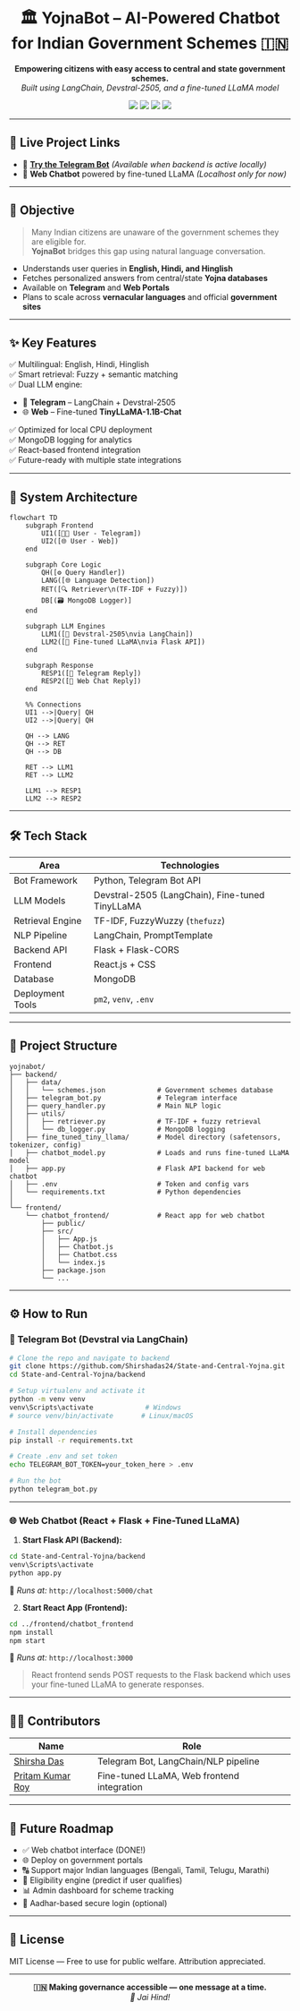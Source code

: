 <h1 align="center">🏛️ YojnaBot – AI-Powered Chatbot for Indian Government Schemes 🇮🇳</h1>

<p align="center">
  <b>Empowering citizens with easy access to central and state government schemes.</b><br />
  <i>Built using LangChain, Devstral-2505, and a fine-tuned LLaMA model</i>
</p>

<p align="center">
  <img src="https://img.shields.io/badge/NLP-GovSchemes-blue?style=flat-square" />
  <img src="https://img.shields.io/badge/LLM-LLaMA--based-green?style=flat-square" />
  <img src="https://img.shields.io/badge/Platform-Telegram%20%7C%20Web-critical?style=flat-square" />
  <img src="https://img.shields.io/badge/Language-Hindi%2FEnglish%2FHinglish-informational?style=flat-square" />
</p>

---

## 🔗 Live Project Links

- 🤖 [**Try the Telegram Bot**](https://t.me/YOUR_BOT_USERNAME) *(Available when backend is active locally)*
- 💬 **Web Chatbot** powered by fine-tuned LLaMA *(Localhost only for now)*

---

## 🎯 Objective

> Many Indian citizens are unaware of the government schemes they are eligible for.  
> **YojnaBot** bridges this gap using natural language conversation.

- Understands user queries in **English, Hindi, and Hinglish**
- Fetches personalized answers from central/state **Yojna databases**
- Available on **Telegram** and **Web Portals**
- Plans to scale across **vernacular languages** and official **government sites**

---

## ✨ Key Features

✅ Multilingual: English, Hindi, Hinglish  
✅ Smart retrieval: Fuzzy + semantic matching  
✅ Dual LLM engine:
- 📱 **Telegram** – LangChain + Devstral-2505
- 🌐 **Web** – Fine-tuned **TinyLLaMA-1.1B-Chat**

✅ Optimized for local CPU deployment  
✅ MongoDB logging for analytics  
✅ React-based frontend integration  
✅ Future-ready with multiple state integrations

---

## 🧠 System Architecture

```
flowchart TD
    subgraph Frontend
        UI1([🧑‍💻 User - Telegram])
        UI2([🌐 User - Web])
    end

    subgraph Core Logic
        QH([⚙️ Query Handler])
        LANG([🌐 Language Detection])
        RET([🔍 Retriever\n(TF-IDF + Fuzzy)])
        DB[(🗃️ MongoDB Logger)]
    end

    subgraph LLM Engines
        LLM1([🤖 Devstral-2505\nvia LangChain])
        LLM2([🦙 Fine-tuned LLaMA\nvia Flask API])
    end

    subgraph Response
        RESP1([📩 Telegram Reply])
        RESP2([💬 Web Chat Reply])
    end

    %% Connections
    UI1 -->|Query| QH
    UI2 -->|Query| QH

    QH --> LANG
    QH --> RET
    QH --> DB

    RET --> LLM1
    RET --> LLM2

    LLM1 --> RESP1
    LLM2 --> RESP2
```

---

## 🛠 Tech Stack

| Area             | Technologies |
|------------------|--------------|
| Bot Framework    | Python, Telegram Bot API |
| LLM Models       | Devstral-2505 (LangChain), Fine-tuned TinyLLaMA |
| Retrieval Engine | TF-IDF, FuzzyWuzzy (`thefuzz`) |
| NLP Pipeline     | LangChain, PromptTemplate |
| Backend API      | Flask + Flask-CORS |
| Frontend         | React.js + CSS |
| Database         | MongoDB |
| Deployment Tools | `pm2`, `venv`, `.env` |

---

## 📁 Project Structure

```
yojnabot/
├── backend/
│   ├── data/
│   │   └── schemes.json             # Government schemes database
│   ├── telegram_bot.py              # Telegram interface
│   ├── query_handler.py             # Main NLP logic
│   ├── utils/
│   │   ├── retriever.py             # TF-IDF + fuzzy retrieval
│   │   └── db_logger.py             # MongoDB logging
│   ├── fine_tuned_tiny_llama/       # Model directory (safetensors, tokenizer, config)
│   ├── chatbot_model.py             # Loads and runs fine-tuned LLaMA model
│   ├── app.py                       # Flask API backend for web chatbot
│   ├── .env                         # Token and config vars
│   └── requirements.txt             # Python dependencies
│
└── frontend/
    └── chatbot_frontend/            # React app for web chatbot
        ├── public/
        ├── src/
        │   ├── App.js
        │   ├── Chatbot.js
        │   ├── Chatbot.css
        │   └── index.js
        ├── package.json
        └── ...
```

---

## ⚙️ How to Run

### 🚀 Telegram Bot (Devstral via LangChain)

```bash
# Clone the repo and navigate to backend
git clone https://github.com/Shirshadas24/State-and-Central-Yojna.git
cd State-and-Central-Yojna/backend

# Setup virtualenv and activate it
python -m venv venv
venv\Scripts\activate             # Windows
# source venv/bin/activate       # Linux/macOS

# Install dependencies
pip install -r requirements.txt

# Create .env and set token
echo TELEGRAM_BOT_TOKEN=your_token_here > .env

# Run the bot
python telegram_bot.py
```

---

### 🌐 Web Chatbot (React + Flask + Fine-Tuned LLaMA)

1. **Start Flask API (Backend):**

```bash
cd State-and-Central-Yojna/backend
venv\Scripts\activate
python app.py
```

📍 *Runs at:* `http://localhost:5000/chat`

2. **Start React App (Frontend):**

```bash
cd ../frontend/chatbot_frontend
npm install
npm start
```

📍 *Runs at:* `http://localhost:3000`

> React frontend sends POST requests to the Flask backend which uses your fine-tuned LLaMA to generate responses.

---

## 👨‍💻 Contributors

| Name | Role |
|------|------|
| [Shirsha Das](https://shirshadas.vercel.app/) | Telegram Bot, LangChain/NLP pipeline |
| [Pritam Kumar Roy](https://pritam-kumar-roy.vercel.app/) | Fine-tuned LLaMA, Web frontend integration |

---

## 🌱 Future Roadmap

- ✅ Web chatbot interface (DONE!)
- 🌐 Deploy on government portals
- 🔠 Support major Indian languages (Bengali, Tamil, Telugu, Marathi)
- 🎯 Eligibility engine (predict if user qualifies)
- 📊 Admin dashboard for scheme tracking
- 🔐 Aadhar-based secure login (optional)

---

## 📜 License

MIT License — Free to use for public welfare. Attribution appreciated.

---

<p align="center"><b>🇮🇳 Making governance accessible — one message at a time.</b><br/><i>🙌 Jai Hind!</i></p>
